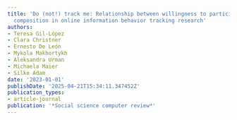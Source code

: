 ```yaml
---
title: 'Do (not!) track me: Relationship between willingness to participate and sample
  composition in online information behavior tracking research'
authors:
- Teresa Gil-López
- Clara Christner
- Ernesto De León
- Mykola Makhortykh
- Aleksandra Urman
- Michaela Maier
- Silke Adam
date: '2023-01-01'
publishDate: '2025-04-21T15:34:11.347452Z'
publication_types:
- article-journal
publication: '*Social science computer review*'
---
```

